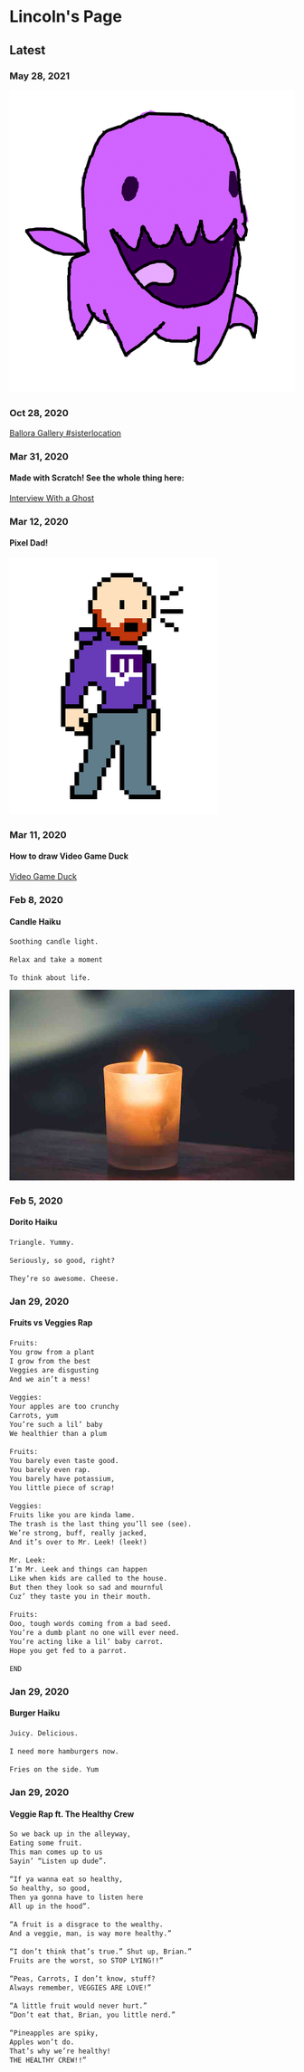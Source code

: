 # Lincoln's Page

## Latest

### May 28, 2021
![zergling moment](img/zerling.png)


### Oct 28, 2020

[Ballora Gallery #sisterlocation](https://scratch.mit.edu/projects/441926082/embed)


### Mar 31, 2020
#### Made with Scratch! See the whole thing here: 

[Interview With a Ghost](https://scratch.mit.edu/projects/381384076/)


### Mar 12, 2020
#### Pixel Dad!

![pixelDad](img/pixeldad.png)


### Mar 11, 2020
#### How to draw Video Game Duck

[Video Game Duck](https://docs.google.com/presentation/d/e/2PACX-1vStErkQqHgAFW8_kSAbKELhakW0YfRjUxbgHYfJFuhDmYoneAc-Em0PrAg_Eq9mBYKEkzfM6pkY5HH-/embed?start=false&loop=true&delayms=3000&slide=id.g7e7995037d_0_5) 

### Feb 8, 2020
#### Candle Haiku
```
Soothing candle light.

Relax and take a moment

To think about life.
```
![candle](img/candle.jpeg)


### Feb 5, 2020
#### Dorito Haiku

```
Triangle. Yummy.

Seriously, so good, right?

They’re so awesome. Cheese.
```


### Jan 29, 2020
#### Fruits vs Veggies Rap
```
Fruits:
You grow from a plant
I grow from the best
Veggies are disgusting
And we ain’t a mess!

Veggies:
Your apples are too crunchy
Carrots, yum
You’re such a lil’ baby
We healthier than a plum

Fruits:
You barely even taste good.
You barely even rap.
You barely have potassium,
You little piece of scrap!

Veggies:
Fruits like you are kinda lame.
The trash is the last thing you’ll see (see).
We’re strong, buff, really jacked,
And it’s over to Mr. Leek! (leek!)

Mr. Leek:
I’m Mr. Leek and things can happen
Like when kids are called to the house.
But then they look so sad and mournful
Cuz’ they taste you in their mouth.

Fruits:
Ooo, tough words coming from a bad seed.
You’re a dumb plant no one will ever need.
You’re acting like a lil’ baby carrot.
Hope you get fed to a parrot.

END
```

### Jan 29, 2020
#### Burger Haiku
```
Juicy. Delicious.

I need more hamburgers now.

Fries on the side. Yum
```


### Jan 29, 2020
#### Veggie Rap ft. The Healthy Crew 
```
So we back up in the alleyway,
Eating some fruit.
This man comes up to us
Sayin’ “Listen up dude”.

“If ya wanna eat so healthy,
So healthy, so good,
Then ya gonna have to listen here
All up in the hood”.

“A fruit is a disgrace to the wealthy.
And a veggie, man, is way more healthy.”

“I don’t think that’s true.” Shut up, Brian.”
Fruits are the worst, so STOP LYING!!”

“Peas, Carrots, I don’t know, stuff?
Always remember, VEGGIES ARE LOVE!”

“A little fruit would never hurt.”
“Don’t eat that, Brian, you little nerd.”

“Pineapples are spiky,
Apples won’t do.
That’s why we’re healthy!
THE HEALTHY CREW!!”
```
